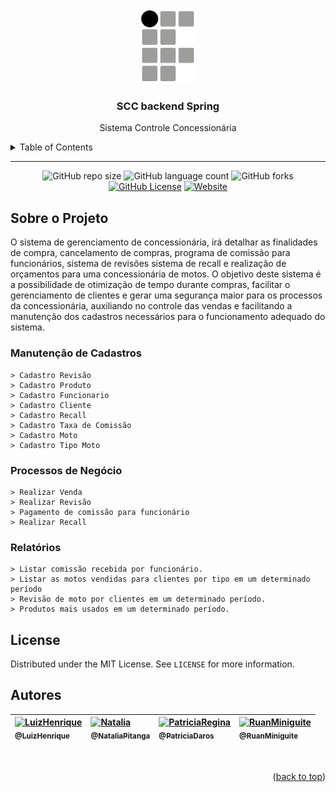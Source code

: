 <!-- ============== HEADER ============== -->
<div align="center" id="header">

  <a href="https://cachoeiro.ifes.edu.br/"><img src="assets/Ifes01.png" alt="Logo" width="90"></a>
  
  <h3>SCC backend Spring</h3>
  <p>Sistema Controle Concessionária</p>
</div>


<!-- ===== SUMARIO ===== -->
<details>
  <summary>Table of Contents</summary>
  <ol>
    <li><a href="#sobre-o-projeto">Sobre o Projeto</a></li>
    <li><a href="#license">License</a></li>
    <li><a href="#autores">Autores</a></li>
  </ol>
</details>

---


<!-- ============== SHIELDS ============== -->
<div align="center">

  ![GitHub repo size][GitHub repo size-shields]
  ![GitHub language count][GitHub language count-shields]
  ![GitHub forks][GitHub forks-shields]
  [![GitHub License][GitHub License-shields]][GitHub License-link]
  [![Website][Website-shields]][Website-link]

</div>


<!-- ============== ABOUT ============== -->
## Sobre o Projeto

O sistema de gerenciamento de concessionária, irá detalhar as finalidades de compra, cancelamento de compras, programa de comissão para funcionários, sistema de revisões sistema de recall e realização de orçamentos para uma concessionária de motos. O objetivo deste sistema é a possibilidade de otimização de tempo durante compras, facilitar o gerenciamento de clientes e gerar uma segurança maior para os processos da concessionária, auxiliando no controle das vendas e facilitando a manutenção dos cadastros necessários para o funcionamento adequado do sistema. 


### Manutenção de Cadastros

```
> Cadastro Revisão
> Cadastro Produto
> Cadastro Funcionario
> Cadastro Cliente
> Cadastro Recall
> Cadastro Taxa de Comissão
> Cadastro Moto
> Cadastro Tipo Moto
```


### Processos de Negócio

```
> Realizar Venda
> Realizar Revisão
> Pagamento de comissão para funcionário
> Realizar Recall
```


### Relatórios

```
> Listar comissão recebida por funcionário.
> Listar as motos vendidas para clientes por tipo em um determinado período
> Revisão de moto por clientes em um determinado período.
> Produtos mais usados em um determinado período.
```


<!-- ============== LICENSE ============== -->
## License

Distributed under the MIT License. See `LICENSE` for more information.


<!-- ============== AUTHOR ============== -->
## Autores

|[<img alt="LuizHenrique" src="https://github.com/xZANELLA.png?size=300" width="115"><br><sub>@LuizHenrique</sub>](https://github.com/xZANELLA)| [<img alt="Natalia" src="https://github.com/nataliap96.png?size=300" width="115"><br><sub>@NataliaPitanga</sub>](https://github.com/nataliap96)|[<img alt="PatriciaRegina" src="https://github.com/PatriciaDaros.png?size=300" width="115"><br><sub>@PatriciaDaros</sub>](https://github.com/PatriciaDaros)|[<img alt="RuanMiniguite" src="https://github.com/RuanMiniguite.png?size=300" width="115"><br><sub>@RuanMiniguite</sub>](https://github.com/RuanMiniguite)|
|:-|:-|:-|:-|

<br>
<p align="right">(<a href="#header">back to top</a>)</p>


<!-- ============== LINKs ============== -->
<!-- Alterar link -->
[GitHub License-link]: https://github.com/RuanMiniguite/SCC-backend-spring/blob/f479c14bff9463231113113601afab8222f51a76/LICENSE


<!-- Alterar caminho para repositorio [Template-Readme] -->
[GitHub repo size-shields]: https://img.shields.io/github/repo-size/RuanMiniguite/SCC-backend-spring?style=for-the-badge
[GitHub language count-shields]: https://img.shields.io/github/languages/count/RuanMiniguite/SCC-backend-spring?style=for-the-badge
[GitHub forks-shields]: https://img.shields.io/github/forks/RuanMiniguite/SCC-backend-spring?style=for-the-badge

<!-- Shields -->
[GitHub License-shields]: https://img.shields.io/cocoapods/l/m?down_color=292929&up_color=292929&style=for-the-badge
[Site-shields]: https://img.shields.io/badge/Site-Live-292929?style=for-the-badge&logo=web&logoColor=white
[Website-link]: https://github.com/RuanMiniguite/Commit-Message
[Website-shields]: https://img.shields.io/website?down_color=292929&down_message=404&style=for-the-badge&logo=github&up_color=292929&up_message=Commit&url=https%3A%2F%2Fgithub.com%2FRuanMiniguite%2FCommit-Message
